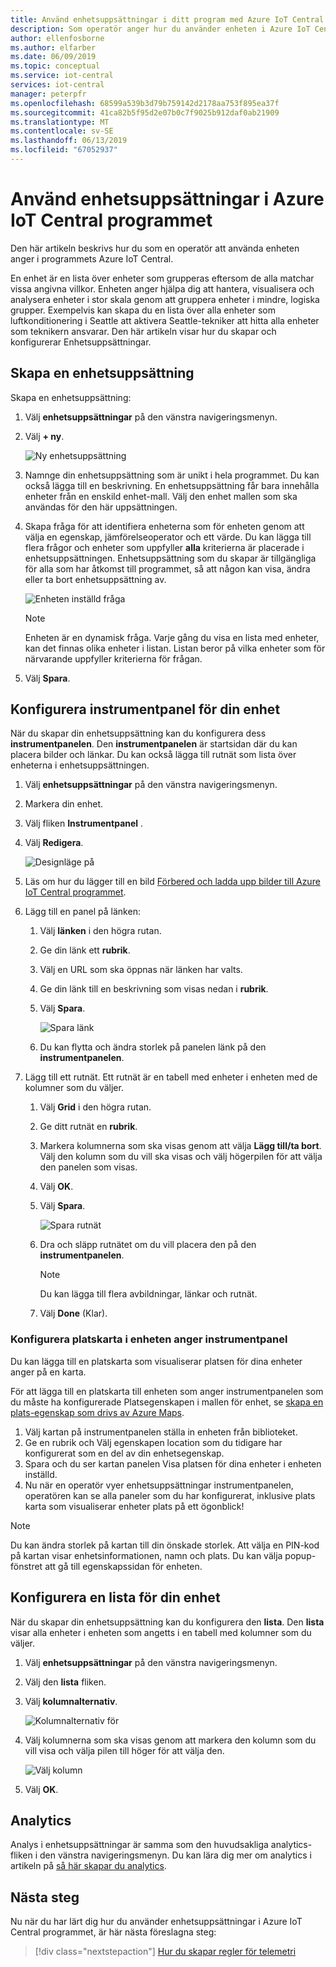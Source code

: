 ```yaml
---
title: Använd enhetsuppsättningar i ditt program med Azure IoT Central | Microsoft Docs
description: Som operatör anger hur du använder enheten i Azure IoT Central programmet.
author: ellenfosborne
ms.author: elfarber
ms.date: 06/09/2019
ms.topic: conceptual
ms.service: iot-central
services: iot-central
manager: peterpfr
ms.openlocfilehash: 68599a539b3d79b759142d2178aa753f895ea37f
ms.sourcegitcommit: 41ca82b5f95d2e07b0c7f9025b912daf0ab21909
ms.translationtype: MT
ms.contentlocale: sv-SE
ms.lasthandoff: 06/13/2019
ms.locfileid: "67052937"
---
```

# <a name="use-device-sets-in-your-azure-iot-central-application"></a>Använd enhetsuppsättningar i Azure IoT Central programmet

Den här artikeln beskrivs hur du som en operatör att använda enheten anger i programmets Azure IoT Central.

En enhet är en lista över enheter som grupperas eftersom de alla matchar vissa angivna villkor. Enheten anger hjälpa dig att hantera, visualisera och analysera enheter i stor skala genom att gruppera enheter i mindre, logiska grupper. Exempelvis kan skapa du en lista över alla enheter som luftkonditionering i Seattle att aktivera Seattle-tekniker att hitta alla enheter som teknikern ansvarar. Den här artikeln visar hur du skapar och konfigurerar Enhetsuppsättningar.

## <a name="create-a-device-set"></a>Skapa en enhetsuppsättning

Skapa en enhetsuppsättning:

1. Välj **enhetsuppsättningar** på den vänstra navigeringsmenyn.

1. Välj **+ ny**.

    ![Ny enhetsuppsättning](media/howto-use-device-sets/image1.png)

1. Namnge din enhetsuppsättning som är unikt i hela programmet. Du kan också lägga till en beskrivning. En enhetsuppsättning får bara innehålla enheter från en enskild enhet-mall. Välj den enhet mallen som ska användas för den här uppsättningen.

1. Skapa fråga för att identifiera enheterna som för enheten genom att välja en egenskap, jämförelseoperator och ett värde. Du kan lägga till flera frågor och enheter som uppfyller **alla** kriterierna är placerade i enhetsuppsättningen. Enhetsuppsättning som du skapar är tillgängliga för alla som har åtkomst till programmet, så att någon kan visa, ändra eller ta bort enhetsuppsättning av.

    ![Enheten inställd fråga](media/howto-use-device-sets/image2.png)

    > [!NOTE]
    > Enheten är en dynamisk fråga. Varje gång du visa en lista med enheter, kan det finnas olika enheter i listan. Listan beror på vilka enheter som för närvarande uppfyller kriterierna för frågan.

1. Välj **Spara**.

## <a name="configure-the-dashboard-for-your-device-set"></a>Konfigurera instrumentpanel för din enhet

När du skapar din enhetsuppsättning kan du konfigurera dess **instrumentpanelen**. Den **instrumentpanelen** är startsidan där du kan placera bilder och länkar. Du kan också lägga till rutnät som lista över enheterna i enhetsuppsättningen.

1. Välj **enhetsuppsättningar** på den vänstra navigeringsmenyn.

1. Markera din enhet.

1. Välj fliken **Instrumentpanel** .

1. Välj **Redigera**.

    ![Designläge på](media/howto-use-device-sets/image3.png)

1. Läs om hur du lägger till en bild [Förbered och ladda upp bilder till Azure IoT Central programmet](howto-prepare-images.md).

1. Lägg till en panel på länken:
    1. Välj **länken** i den högra rutan.
    1. Ge din länk ett **rubrik**.
    1. Välj en URL som ska öppnas när länken har valts.
    1. Ge din länk till en beskrivning som visas nedan i **rubrik**.
    1. Välj **Spara**.

        ![Spara länk](media/howto-use-device-sets/image7.png)

    1. Du kan flytta och ändra storlek på panelen länk på den **instrumentpanelen**.

1. Lägg till ett rutnät. Ett rutnät är en tabell med enheter i enheten med de kolumner som du väljer.
    1. Välj **Grid** i den högra rutan.
    1. Ge ditt rutnät en **rubrik**.
    1. Markera kolumnerna som ska visas genom att välja **Lägg till/ta bort**. Välj den kolumn som du vill ska visas och välj högerpilen för att välja den panelen som visas.
    1. Välj **OK**.
    1. Välj **Spara**.

        ![Spara rutnät](media/howto-use-device-sets/image9.png)

    1. Dra och släpp rutnätet om du vill placera den på den **instrumentpanelen**.

        > [!NOTE]
        > Du kan lägga till flera avbildningar, länkar och rutnät.
  
    1. Välj **Done** (Klar).

### <a name="configuring-location-map-in-your-device-sets-dashboard"></a>Konfigurera platskarta i enheten anger instrumentpanel

Du kan lägga till en platskarta som visualiserar platsen för dina enheter anger på en karta.

För att lägga till en platskarta till enheten som anger instrumentpanelen som du måste ha konfigurerade Platsegenskapen i mallen för enhet, se [skapa en plats-egenskap som drivs av Azure Maps](howto-set-up-template.md).

1. Välj kartan på instrumentpanelen ställa in enheten från biblioteket.
2. Ge en rubrik och Välj egenskapen location som du tidigare har konfigurerat som en del av din enhetsegenskap.
3. Spara och du ser kartan panelen Visa platsen för dina enheter i enheten inställd.
4. Nu när en operatör vyer enhetsuppsättningar instrumentpanelen, operatören kan se alla paneler som du har konfigurerat, inklusive plats karta som visualiserar enheter plats på ett ögonblick!

> [!NOTE]
> Du kan ändra storlek på kartan till din önskade storlek. Att välja en PIN-kod på kartan visar enhetsinformationen, namn och plats. Du kan välja popup-fönstret att gå till egenskapssidan för enheten.

## <a name="configure-the-list-for-your-device-set"></a>Konfigurera en lista för din enhet

När du skapar din enhetsuppsättning kan du konfigurera den **lista**. Den **lista** visar alla enheter i enheten som angetts i en tabell med kolumner som du väljer.

1. Välj **enhetsuppsättningar** på den vänstra navigeringsmenyn.

1. Välj den **lista** fliken.

1. Välj **kolumnalternativ**.

    ![Kolumnalternativ för](media/howto-use-device-sets/image11.png)

1. Välj kolumnerna som ska visas genom att markera den kolumn som du vill visa och välja pilen till höger för att välja den.

    ![Välj kolumn](media/howto-use-device-sets/image12.png)

1. Välj **OK**.

## <a name="analytics"></a>Analytics

Analys i enhetsuppsättningar är samma som den huvudsakliga analytics-fliken i den vänstra navigeringsmenyn. Du kan lära dig mer om analytics i artikeln på [så här skapar du analytics](howto-use-device-sets.md).

## <a name="next-steps"></a>Nästa steg

Nu när du har lärt dig hur du använder enhetsuppsättningar i Azure IoT Central programmet, är här nästa föreslagna steg:

> [!div class="nextstepaction"]
> [Hur du skapar regler för telemetri](howto-create-telemetry-rules.md)
